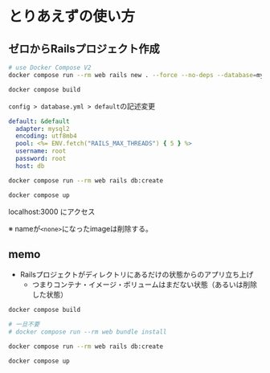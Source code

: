 # とりあえずの使い方

## ゼロからRailsプロジェクト作成

```sh
# use Docker Compose V2
docker compose run --rm web rails new . --force --no-deps --database=mysql

docker compose build
```

`config > database.yml > default`の記述変更
```yml
default: &default
  adapter: mysql2
  encoding: utf8mb4
  pool: <%= ENV.fetch("RAILS_MAX_THREADS") { 5 } %>
  username: root
  password: root
  host: db
```

```sh
docker compose run --rm web rails db:create

docker compose up
```

localhost:3000
にアクセス

※ nameが`<none>`になったimageは削除する。



## memo
- Railsプロジェクトがディレクトリにあるだけの状態からのアプリ立ち上げ
  - つまりコンテナ・イメージ・ボリュームはまだない状態（あるいは削除した状態）

```sh
docker compose build

# 一旦不要
# docker compose run --rm web bundle install

docker compose run --rm web rails db:create

docker compose up
```